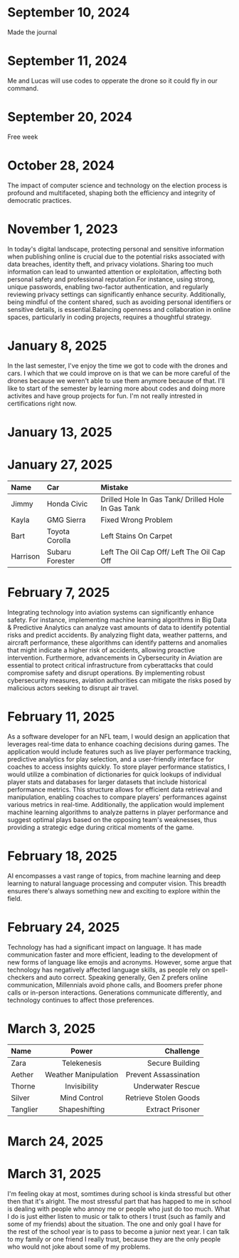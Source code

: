 # September 10, 2024
Made the journal
# September 11, 2024
Me and Lucas will use codes to opperate the drone so it could fly in our command.
# September 20, 2024
Free week
# October 28, 2024
The impact of computer science and technology on the election process is profound and multifaceted, shaping both the efficiency and integrity of democratic practices.
# November 1, 2023
In today's digital landscape, protecting personal and sensitive information when publishing online is crucial due to the potential risks associated with data breaches, identity theft, and privacy violations. Sharing too much information can lead to unwanted attention or exploitation, affecting both personal safety and professional reputation.For instance, using strong, unique passwords, enabling two-factor authentication, and regularly reviewing privacy settings can significantly enhance security. Additionally, being mindful of the content shared, such as avoiding personal identifiers or sensitive details, is essential.Balancing openness and collaboration in online spaces, particularly in coding projects, requires a thoughtful strategy.
# January 8, 2025
In the last semester, I've enjoy the time we got to code with the drones and cars. I which that we could improve on is that we can be more careful of the drones because we weren't able to use them anymore because of that. I'll like to start of the semester by learning more about codes and doing more activites and have group projects for fun. I'm not really intrested in certifications right now.
# January 13, 2025

# January 27, 2025
| Name       |       Car      |                        Mistake                          |
| :------- | :--------------| :-------------------------------------------------------|
| Jimmy    |   Honda Civic  |    Drilled Hole In Gas Tank/ Drilled Hole In Gas Tank   |
| Kayla    |  GMG Sierra    |     Fixed Wrong Problem    |
| Bart     | Toyota Corolla |     Left Stains On Carpet	    |
| Harrison | Subaru Forester|    Left The Oil Cap Off/ Left The Oil Cap Off    |
# February 7, 2025
Integrating technology into aviation systems can significantly enhance safety. For instance, implementing machine learning algorithms in Big Data & Predictive Analytics can analyze vast amounts of data to identify potential risks and predict accidents. By analyzing flight data, weather patterns, and aircraft performance, these algorithms can identify patterns and anomalies that might indicate a higher risk of accidents, allowing proactive intervention. Furthermore, advancements in Cybersecurity in Aviation are essential to protect critical infrastructure from cyberattacks that could compromise safety and disrupt operations. By implementing robust cybersecurity measures, aviation authorities can mitigate the risks posed by malicious actors seeking to disrupt air travel.
# February 11, 2025
As a software developer for an NFL team, I would design an application that leverages real-time data to enhance coaching decisions during games. The application would include features such as live player performance tracking, predictive analytics for play selection, and a user-friendly interface for coaches to access insights quickly. To store player performance statistics, I would utilize a combination of dictionaries for quick lookups of individual player stats and databases for larger datasets that include historical performance metrics. This structure allows for efficient data retrieval and manipulation, enabling coaches to compare players' performances against various metrics in real-time. Additionally, the application would implement machine learning algorithms to analyze patterns in player performance and suggest optimal plays based on the opposing team's weaknesses, thus providing a strategic edge during critical moments of the game.
# February 18, 2025
AI encompasses a vast range of topics, from machine learning and deep learning to natural language processing and computer vision.  This breadth ensures there's always something new and exciting to explore within the field.
# February 24, 2025
Technology has had a significant impact on language. It has made communication faster and more efficient, leading to the development of new forms of language like emojis and acronyms. However, some argue that technology has negatively affected language skills, as people rely on spell-checkers and auto correct.
Speaking generally, Gen Z prefers online communication, Millennials avoid phone calls, and Boomers prefer phone calls or in-person interactions. Generations communicate differently, and technology continues to affect those preferences.
# March 3, 2025
| Name      | Power | Challenge     |
| :---        |    :----:   |          ---: |
| Zara        | Telekenesis       | Secure Building
| Aether      | Weather Manipulation | Prevent Assassination
| Thorne      | Invisibility      | Underwater Rescue
| Silver      | Mind Control	| Retrieve Stolen Goods
| Tanglier    | Shapeshifting | Extract Prisoner
# March 24, 2025

# March 31, 2025
I'm feeling okay at most, somtimes during school is kinda stressful but other then that it's alright. The most stressful part that has happed to me in school is dealing with people who annoy me or people who just do too much. What I do is just either listen to music or talk to others I trust (such as family and some of my friends) about the situation. The one and only goal I have for the rest of the school year is to pass to become a junior next year. I can talk to my family or one friend I really trust, because they are the only people who would not joke about some of my problems.
